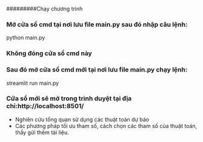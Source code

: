 #########Chạy chương trình
### Mở cửa sổ cmd tại nơi lưu file main.py sau đó nhập câu lệnh:
python main.py
### Không đóng cửa sổ cmd này
### Sau đó mở cửa sổ cmd mới tại nơi lưu file main.py chạy lệnh:
streamlit run main.py
### Cửa sổ mới sẽ mở trong trình duyệt tại địa chỉ:http://localhost:8501/

- Nghiên cứu tổng quan sử dụng các thuật toán dự báo
- Các phương pháp tối ưu tham số, cách chọn các tham số của thuật toán, thầy gửi thêm tài liệu.
